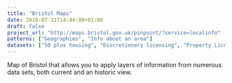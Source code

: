 ```yaml
---
title: "Bristol Maps"
date: 2018-07-31T14:44:08+01:00
draft: false
project_url: "http://maps.bristol.gov.uk/pinpoint/?service=localinfo"
patterns: ["Geographies", "Info about an area"]
datasets: ["50 plus housing", "Discretionary licensing", "Property License", "Very sheltered housing schemes", "Air Quality", "CIL Sites", "Dock Water Samples", "Environmental Permits", "Rail Noise", "Ramsar Sites", "River Water Quality", "Recylcing Banks", "Tree Preservation Order Canopy", "Tree Preservation Order Trunk", "Wildlife Corridors", "Wards", "Polling Districts"]
---
```


Map of Bristol that allows you to apply layers of information from numerous data sets, both current and an historic view.